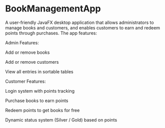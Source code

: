 # BookManagementApp

A user-friendly JavaFX desktop application that allows administrators to manage books and customers, and enables customers to earn and redeem points through purchases. The app features:

Admin Features:

Add or remove books

Add or remove customers

View all entries in sortable tables

Customer Features:

Login system with points tracking

Purchase books to earn points

Redeem points to get books for free

Dynamic status system (Silver / Gold) based on points
